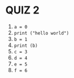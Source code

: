 # QUIZ 2

1. `a = 0`
2. `print ("hello world")`
3. `b = 1`
4. `print (b)`
5. `c = 3`
6. `d = 4`
7. `e = 5`
8. `f = 6`




